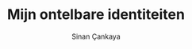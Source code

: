 ---
title: "Mijn ontelbare identiteiten"
author: "Sinan Çankaya"
isbn: ""
isbn13: "9789403184005"
rating: "4"
publisher: "De Bezige Bij"
pages: "240"
publishYear: "2020"
read: "2020"
goodreads_id: "53549474"
language: "nl"
---